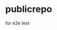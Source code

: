 # publicrepo
for e2e test

























































































































































































































































































































































































































































































































































































































































































































































































































































































































































































































































































































































































































































































































































































































































































































































































































